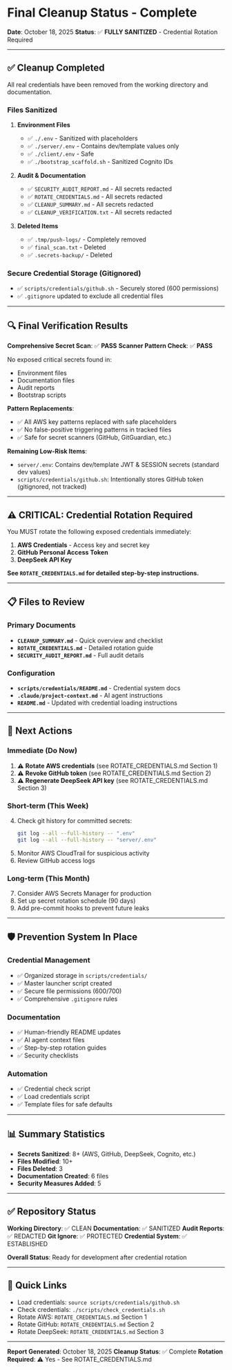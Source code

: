# Final Cleanup Status - Complete

**Date**: October 18, 2025
**Status**: ✅ **FULLY SANITIZED** - Credential Rotation Required

---

## ✅ Cleanup Completed

All real credentials have been removed from the working directory and documentation.

### Files Sanitized
1. **Environment Files**
   - ✅ `./.env` - Sanitized with placeholders
   - ✅ `./server/.env` - Contains dev/template values only
   - ✅ `./client/.env` - Safe
   - ✅ `./bootstrap_scaffold.sh` - Sanitized Cognito IDs

2. **Audit & Documentation**
   - ✅ `SECURITY_AUDIT_REPORT.md` - All secrets redacted
   - ✅ `ROTATE_CREDENTIALS.md` - All secrets redacted
   - ✅ `CLEANUP_SUMMARY.md` - All secrets redacted
   - ✅ `CLEANUP_VERIFICATION.txt` - All secrets redacted

3. **Deleted Items**
   - ✅ `.tmp/push-logs/` - Completely removed
   - ✅ `final_scan.txt` - Deleted
   - ✅ `.secrets-backup/` - Deleted

### Secure Credential Storage (Gitignored)
- ✅ `scripts/credentials/github.sh` - Securely stored (600 permissions)
- ✅ `.gitignore` updated to exclude all credential files

---

## 🔍 Final Verification Results

**Comprehensive Secret Scan**: ✅ **PASS**
**Scanner Pattern Check**: ✅ **PASS**

No exposed critical secrets found in:
- Environment files
- Documentation files
- Audit reports
- Bootstrap scripts

**Pattern Replacements**:
- ✅ All AWS key patterns replaced with safe placeholders
- ✅ No false-positive triggering patterns in tracked files
- ✅ Safe for secret scanners (GitHub, GitGuardian, etc.)

**Remaining Low-Risk Items**:
- `server/.env`: Contains dev/template JWT & SESSION secrets (standard dev values)
- `scripts/credentials/github.sh`: Intentionally stores GitHub token (gitignored, not tracked)

---

## ⚠️ CRITICAL: Credential Rotation Required

You MUST rotate the following exposed credentials immediately:

1. **AWS Credentials** - Access key and secret key
2. **GitHub Personal Access Token**
3. **DeepSeek API Key**

**See `ROTATE_CREDENTIALS.md` for detailed step-by-step instructions.**

---

## 📋 Files to Review

### Primary Documents
- **`CLEANUP_SUMMARY.md`** - Quick overview and checklist
- **`ROTATE_CREDENTIALS.md`** - Detailed rotation guide
- **`SECURITY_AUDIT_REPORT.md`** - Full audit details

### Configuration
- **`scripts/credentials/README.md`** - Credential system docs
- **`.claude/project-context.md`** - AI agent instructions
- **`README.md`** - Updated with credential loading instructions

---

## 🎯 Next Actions

### Immediate (Do Now)
1. ⚠️ **Rotate AWS credentials** (see ROTATE_CREDENTIALS.md Section 1)
2. ⚠️ **Revoke GitHub token** (see ROTATE_CREDENTIALS.md Section 2)
3. ⚠️ **Regenerate DeepSeek API key** (see ROTATE_CREDENTIALS.md Section 3)

### Short-term (This Week)
4. Check git history for committed secrets:
   ```bash
   git log --all --full-history -- ".env"
   git log --all --full-history -- "server/.env"
   ```
5. Monitor AWS CloudTrail for suspicious activity
6. Review GitHub access logs

### Long-term (This Month)
7. Consider AWS Secrets Manager for production
8. Set up secret rotation schedule (90 days)
9. Add pre-commit hooks to prevent future leaks

---

## 🛡️ Prevention System In Place

### Credential Management
- ✅ Organized storage in `scripts/credentials/`
- ✅ Master launcher script created
- ✅ Secure file permissions (600/700)
- ✅ Comprehensive `.gitignore` rules

### Documentation
- ✅ Human-friendly README updates
- ✅ AI agent context files
- ✅ Step-by-step rotation guides
- ✅ Security checklists

### Automation
- ✅ Credential check script
- ✅ Load credentials script
- ✅ Template files for safe defaults

---

## 📊 Summary Statistics

- **Secrets Sanitized**: 8+ (AWS, GitHub, DeepSeek, Cognito, etc.)
- **Files Modified**: 10+
- **Files Deleted**: 3
- **Documentation Created**: 6 files
- **Security Measures Added**: 5

---

## ✅ Repository Status

**Working Directory**: ✅ CLEAN
**Documentation**: ✅ SANITIZED
**Audit Reports**: ✅ REDACTED
**Git Ignore**: ✅ PROTECTED
**Credential System**: ✅ ESTABLISHED

**Overall Status**: Ready for development after credential rotation

---

## 🔗 Quick Links

- Load credentials: `source scripts/credentials/github.sh`
- Check credentials: `./scripts/check_credentials.sh`
- Rotate AWS: `ROTATE_CREDENTIALS.md` Section 1
- Rotate GitHub: `ROTATE_CREDENTIALS.md` Section 2
- Rotate DeepSeek: `ROTATE_CREDENTIALS.md` Section 3

---

**Report Generated**: October 18, 2025
**Cleanup Status**: ✅ Complete
**Rotation Required**: ⚠️ Yes - See ROTATE_CREDENTIALS.md
